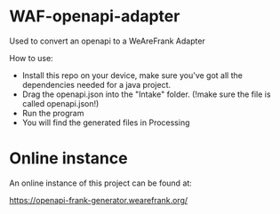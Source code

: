 # WAF-openapi-adapter
Used to convert an openapi to a WeAreFrank Adapter

How to use:
- Install this repo on your device, make sure you've got all the dependencies needed for a java project.
- Drag the openapi.json into the "Intake" folder. (!make sure the file is called openapi.json!)
- Run the program
- You will find the generated files in Processing


# Online instance

An online instance of this project can be found at:

https://openapi-frank-generator.wearefrank.org/
